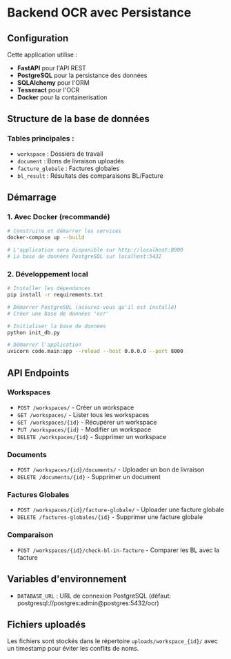 # Backend OCR avec Persistance

## Configuration

Cette application utilise :
- **FastAPI** pour l'API REST
- **PostgreSQL** pour la persistance des données
- **SQLAlchemy** pour l'ORM
- **Tesseract** pour l'OCR
- **Docker** pour la containerisation

## Structure de la base de données

### Tables principales :
- `workspace` : Dossiers de travail
- `document` : Bons de livraison uploadés
- `facture_globale` : Factures globales
- `bl_result` : Résultats des comparaisons BL/Facture

## Démarrage

### 1. Avec Docker (recommandé)

```bash
# Construire et démarrer les services
docker-compose up --build

# L'application sera disponible sur http://localhost:8000
# La base de données PostgreSQL sur localhost:5432
```

### 2. Développement local

```bash
# Installer les dépendances
pip install -r requirements.txt

# Démarrer PostgreSQL (assurez-vous qu'il est installé)
# Créer une base de données 'ocr'

# Initialiser la base de données
python init_db.py

# Démarrer l'application
uvicorn code.main:app --reload --host 0.0.0.0 --port 8000
```

## API Endpoints

### Workspaces
- `POST /workspaces/` - Créer un workspace
- `GET /workspaces/` - Lister tous les workspaces
- `GET /workspaces/{id}` - Récupérer un workspace
- `PUT /workspaces/{id}` - Modifier un workspace
- `DELETE /workspaces/{id}` - Supprimer un workspace

### Documents
- `POST /workspaces/{id}/documents/` - Uploader un bon de livraison
- `DELETE /documents/{id}` - Supprimer un document

### Factures Globales
- `POST /workspaces/{id}/facture-globale/` - Uploader une facture globale
- `DELETE /factures-globales/{id}` - Supprimer une facture globale

### Comparaison
- `POST /workspaces/{id}/check-bl-in-facture` - Comparer les BL avec la facture

## Variables d'environnement

- `DATABASE_URL` : URL de connexion PostgreSQL (défaut: postgresql://postgres:admin@postgres:5432/ocr)

## Fichiers uploadés

Les fichiers sont stockés dans le répertoire `uploads/workspace_{id}/` avec un timestamp pour éviter les conflits de noms. 